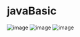 # javaBasic
![image](https://github.com/da0293/javaBasic/assets/117956416/e6c168cb-9dd0-4b9f-a76c-57d15cd4f4ff)
![image](https://github.com/da0293/javaBasic/assets/117956416/c49678b5-6dc1-4be4-b787-236dda290fdc)
![image](https://github.com/da0293/javaBasic/assets/117956416/1031e049-bf0a-43d2-adb5-445e2309267d)
